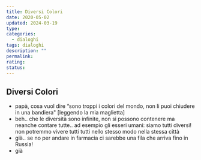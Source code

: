 ```yaml
---
title: Diversi Colori
date: 2020-05-02
updated: 2024-03-19
type: 
categories:
  - dialoghi
tags: dialoghi
description: ""
permalink: 
rating: 
status: 
---
```

## Diversi Colori

- papà, cosa vuol dire “sono troppi i colori del mondo, non li puoi chiudere in una bandiera" [leggendo la mia maglietta]
- beh.. che le diversità sono infinite, non si possono contenere ma neanche contare tutte.. ad esempio gli esseri umani: siamo tutti diversi! non potremmo vivere tutti tutti nello stesso modo nella stessa città
- già.. se no per andare in farmacia ci sarebbe una fila che arriva fino in Russia!
- già
